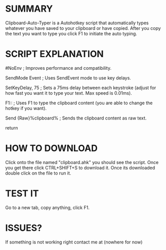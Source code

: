 # SUMMARY
Clipboard-Auto-Typer is a Autohotkey script that automatically types whatever you have saved to your clipboard or have copied. After you copy the text you want to type you click F1 to initiate the auto typing.


# SCRIPT EXPLANATION
#NoEnv  ; Improves performance and compatibility.

SendMode Event  ; Uses SendEvent mode to use key delays.

SetKeyDelay, 75  ; Sets a 75ms delay between each keystroke (adjust for how fast you want it to type your text. Max speed is 0.01ms).

F1::  ; Uses F1 to type the clipboard content (you are able to change the hotkey if you want).

Send {Raw}%clipboard%  ; Sends the clipboard content as raw text.

return


# HOW TO DOWNLOAD
Click onto the file named "clipboard.ahk" you should see the script. Once you get there click CTRL+SHIFT+S to download it. Once its downloaded double click on the file to run it.


# TEST IT
Go to a new tab, copy anything, click F1.


# ISSUES?
If something is not working right contact me at (nowhere for now)
